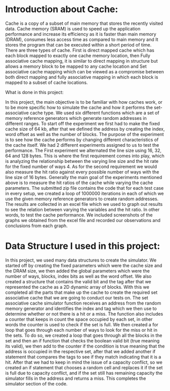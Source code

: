 # Introduction about Cache:

Cache is a copy of a subset of main memory that stores the recently visited data. Cache
memory (SRAM) is used to speed up the application performance and increase its efficiency as
it is faster than main memory (DRAM), consumes less access time as compared to main
memory and It stores the program that can be executed within a short period of time. There are
three types of cache. First is direct mapped cache which has each block mapped to exactly one
cache memory location, then Fully associative cache mapping, it is similar to direct mapping in
structure but allows a memory block to be mapped to any cache location and Set associative
cache mapping which can be viewed as a compromise between both direct mapping and fully
associative mapping in which each block is mapped to a subset of cache locations.


What is done in this project:

In this project, the main objective is to be familiar with how caches work, or to be more specific
how to simulate the cache and how it performs the set-associative cache type. We used six
different functions which are a set of memory reference generators which generate random
addresses in different ranges. To start off the experiment we first had to make the fixed cache
size of 64 kb, after that we defined the address by creating the index, word offset as well as the
number of blocks. The purpose of the experiment is to see how the cache performs by changing
different characteristics of the cache itself. We had 2 different experiments assigned to us to test
the performance. The First experiment we alternated the line size using 16, 32, 64 and 128
bytes. This is where the first requirement comes into play, which is analyzing the relationship
between the varying line size and the hit rate for the fixed number of ways 4. As for the second
requirement we would also measure the hit ratio against every possible number of ways with the
line size of 16 bytes. Generally the main goal of the experiments mentioned above is to
measure the hit ratios of the cache while varying the cache parameters. The submitted zip file
contains the code that for each test case in every setup, we created a loop of 1000000 iterations
in each of which we use the given memory reference generators to create random addresses.
The results are collected in an excel file which we used to graph out results to see the relation
between varying the variables and the hit ratio. In other words, to test the cache performance.
We included screenshots of the graphs we obtained from the excel file and recorded our
observations and conclusions from each graph.


# Data Structure I used in this project:

In this project, we used many data structures to create the simulator. We started off by creating
the fixed parameters which were the cache size and the DRAM size, we then added the global
parameters which were the number of ways, blocks, index bits as well as the word offset.
We also created a structure that contains the valid bit and the tag after that we represented the
cache as a 2D dynamic array of blocks. With this we completed all the parts that make up the
cache to create the required set associative cache that we are going to conduct our tests on.
The set associative cache simulator function receives an address from the random memory
generator and identifies the index and tag which we then use to determine whether or not there
is a hit or a miss. The function also includes a counter that keeps in count the space occupied
by each set, in other words the counter is used to check if the set is full. We then created a for
loop that goes through each number of ways to look for the miss or hit in the sets. To do so, we
created a loop that goes through all the blocks in the set and then an if function that checks the
boolean valid bit (true meaning its valid), we then add to the counter if the condition is true
meaning that the address is occupied in the respective set, after that we added another if
statement that compares the tags to see if they match indicating that it is a hit. After that we had
to keep in mind the issue of a capacity conflict, so we created an if statement that chooses a
random cell and replaces it if the set is full due to capacity conflict, and if the set still has
remaining capacity the simulator fills in the address and returns a miss. This completes the
simulator section of the code.
